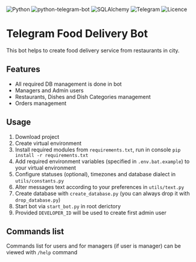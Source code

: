 ![Python](https://img.shields.io/badge/-Python_v3.9.16-white?logo=python)
![python-telegram-bot](https://img.shields.io/badge/-Python_Telegram_Bot_v20.0-blue)
![SQLAlchemy](https://img.shields.io/badge/-SQLAlchemy_v2.0-red)
![Telegram](https://img.shields.io/badge/-Telegram-white?logo=telegram)
![Licence](https://img.shields.io/badge/License-GPLv3-blue.svg)

# Telegram Food Delivery Bot
This bot helps to create food delivery service from restaurants in city.

## Features
- All required DB management is done in bot
- Managers and Admin users
- Restaurants, Dishes and Dish Categories management
- Orders management

## Usage
1. Download project
2. Create virtual environment
3. Install required modules from `requirements.txt`, run in console `pip install -r requirements.txt`
4. Add required environment variables (specified in `.env.bat.example`) to your virtual environment
5. Configure statuses (optional), timezones and database dialect in `utils/constants.py`
6. Alter messages text according to your preferences in `utils/text.py`
7. Create database with `create_database.py` (you can always drop it with `drop_database.py`)
8. Start bot via `start_bot.py` in root derictory
9. Provided `DEVELOPER_ID` will be used to create first admin user

## Commands list
Commands list for users and for managers (if user is manager) can be viewed with `/help` command
